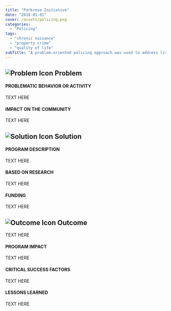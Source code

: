```yaml
---
title: "Parkrose Initiative"
date: "2018-01-01"
cover: /assets/policing.png
categories:
  - "Policing"
tags:
  - "chronic nuisance"
  - "property crime"
  - "quality of life"
subTitle: "A problem-oriented policing approach was used to address livability issues, including camping and businesses that contributed to crime and high call loads."
---
```

## ![Problem Icon](https://github.com/google/material-design-icons/raw/master/alert/1x_web/ic_error_outline_black_48dp.png "Problem") Problem

#### PROBLEMATIC BEHAVIOR OR ACTIVITY

TEXT HERE

#### IMPACT ON THE COMMUNITY

TEXT HERE

## ![Solution Icon](https://github.com/google/material-design-icons/raw/master/action/1x_web/ic_lightbulb_outline_black_48dp.png "Solution") Solution

#### PROGRAM DESCRIPTION

TEXT HERE

#### BASED ON RESEARCH

TEXT HERE

#### FUNDING

TEXT HERE

## ![Outcome Icon](https://github.com/google/material-design-icons/raw/master/action/1x_web/ic_view_list_black_48dp.png "Outcome") Outcome

TEXT HERE

#### PROGRAM IMPACT

TEXT HERE

#### CRITICAL SUCCESS FACTORS

TEXT HERE

#### LESSONS LEARNED

TEXT HERE
